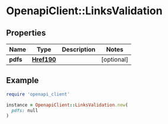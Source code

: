 # OpenapiClient::LinksValidation

## Properties

| Name | Type | Description | Notes |
| ---- | ---- | ----------- | ----- |
| **pdfs** | [**Href190**](Href190.md) |  | [optional] |

## Example

```ruby
require 'openapi_client'

instance = OpenapiClient::LinksValidation.new(
  pdfs: null
)
```

